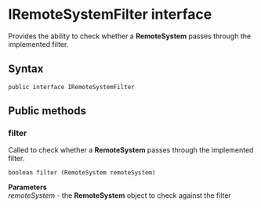 # IRemoteSystemFilter interface
Provides the ability to check whether a **RemoteSystem** passes through the implemented filter.

## Syntax
`public interface IRemoteSystemFilter`

## Public methods

### filter
Called to check whether a **RemoteSystem** passes through the implemented filter.

`boolean filter (RemoteSystem remoteSystem)`

**Parameters**  
*remoteSystem* - the **RemoteSystem** object to check against the filter